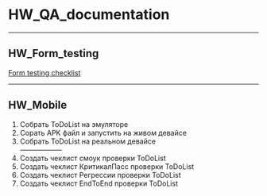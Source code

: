 # HW_QA_documentation  
___  
## HW_Form_testing  
  
[Form testing checklist](https://docs.google.com/spreadsheets/d/1feItziyLBzfbEpRQTl3_MWXtbk8rGKqVhE0S9xu_6YM/edit#gid=0)
___
## HW_Mobile  
  
1) Собрать ToDoList на эмуляторе  
2) Сорать APK файл и запустить на живом девайсе  
3) Собрать ToDoList на реальном девайсе  
——————
4) Создать чеклист смоук проверки ToDoList  
5) Создать чеклист КритикалПасс проверки ToDoList  
6) Создать чеклист Регрессии проверки ToDoList  
7) Создать чеклист EndToEnd проверки ToDoList  
